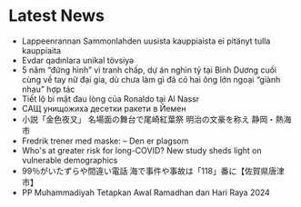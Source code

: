# Latest News
-  Lappeenrannan Sammonlahden uusista kauppiaista ei pitänyt tulla kauppiaita
-  Evdar qadınlara unikal tövsiyə
-  5 năm “đứng hình” vì tranh chấp, dự án nghìn tỷ tại Bình Dương cuối cùng về tay nữ đại gia, dù chưa làm gì đã có hai ông lớn ngoại “giành nhau” hợp tác
-  Tiết lộ bí mật đau lòng của Ronaldo tại Al Nassr
-  САЩ унищожиха десетки ракети в Йемен
-  小説「金色夜叉」 名場面の舞台で尾崎紅葉祭 明治の文豪を称え 静岡・熱海市
-  Fredrik trener med maske: – Den er plagsom
-  Who's at greater risk for long-COVID? New study sheds light on vulnerable demographics
-  99％がいたずらや間違い電話 海で事件や事故は「118」番に【佐賀県唐津市】
-  PP Muhammadiyah Tetapkan Awal Ramadhan dan Hari Raya 2024
